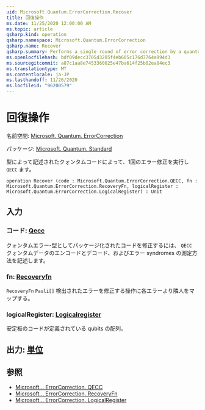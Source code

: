 ```yaml
---
uid: Microsoft.Quantum.ErrorCorrection.Recover
title: 回復操作
ms.date: 11/25/2020 12:00:00 AM
ms.topic: article
qsharp.kind: operation
qsharp.namespace: Microsoft.Quantum.ErrorCorrection
qsharp.name: Recover
qsharp.summary: Performs a single round of error correction by a quantum code described by a `QECC` type.
ms.openlocfilehash: bdf09decc3705d3285f4eb605c176d7764a994d3
ms.sourcegitcommit: a87c1aa8e7453360025e47ba614f25b02ea84ec3
ms.translationtype: MT
ms.contentlocale: ja-JP
ms.lasthandoff: 11/26/2020
ms.locfileid: "96200579"
---
```

# <a name="recover-operation"></a>回復操作

名前空間: [Microsoft. Quantum. ErrorCorrection](xref:Microsoft.Quantum.ErrorCorrection)

パッケージ: [Microsoft. Quantum. Standard](https://nuget.org/packages/Microsoft.Quantum.Standard)


型によって記述されたクォンタムコードによって、1回のエラー修正を実行し `QECC` ます。

```qsharp
operation Recover (code : Microsoft.Quantum.ErrorCorrection.QECC, fn : Microsoft.Quantum.ErrorCorrection.RecoveryFn, logicalRegister : Microsoft.Quantum.ErrorCorrection.LogicalRegister) : Unit
```


## <a name="input"></a>入力

### <a name="code--qecc"></a>コード: [Qecc](xref:Microsoft.Quantum.ErrorCorrection.QECC)

クォンタムエラー-型としてパッケージ化されたコードを修正するには、 `QECC` クォンタムデータのエンコードとデコード、およびエラー syndromes の測定方法を記述します。


### <a name="fn--recoveryfn"></a>fn: [Recoveryfn](xref:Microsoft.Quantum.ErrorCorrection.RecoveryFn)

`RecoveryFn` `Pauli[]` 検出されたエラーを修正する操作に各エラーより隣人をマップする。


### <a name="logicalregister--logicalregister"></a>logicalRegister: [Logicalregister](xref:Microsoft.Quantum.ErrorCorrection.LogicalRegister)

安定板のコードが定義されている qubits の配列。



## <a name="output--unit"></a>出力: [単位](xref:microsoft.quantum.lang-ref.unit)



## <a name="see-also"></a>参照

- [Microsoft... ErrorCorrection. QECC](xref:Microsoft.Quantum.ErrorCorrection.QECC)
- [Microsoft... ErrorCorrection. RecoveryFn](xref:Microsoft.Quantum.ErrorCorrection.RecoveryFn)
- [Microsoft... ErrorCorrection. LogicalRegister](xref:Microsoft.Quantum.ErrorCorrection.LogicalRegister)